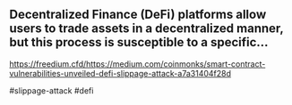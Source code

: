 ## Decentralized Finance (DeFi) platforms allow users to trade assets in a decentralized manner, but this process is susceptible to a specific…

https://freedium.cfd/https://medium.com/coinmonks/smart-contract-vulnerabilities-unveiled-defi-slippage-attack-a7a31404f28d

#slippage-attack #defi 